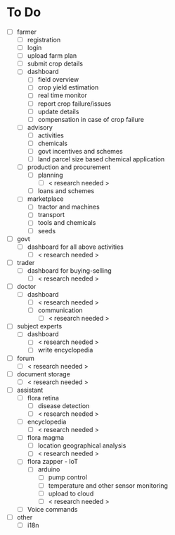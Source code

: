 # To Do

- [ ] farmer
  - [ ] registration
  - [ ] login
  - [ ] upload farm plan
  - [ ] submit crop details
  - [ ] dashboard
    - [ ] field overview
    - [ ] crop yield estimation
    - [ ] real time monitor
    - [ ] report crop failure/issues
    - [ ] update details
    - [ ] compensation in case of crop failure
  - [ ] advisory
    - [ ] activities
    - [ ] chemicals
    - [ ] govt incentives and schemes
    - [ ] land parcel size based chemical application
  - [ ] production and procurement
    - [ ] planning
      - [ ] < research needed >
    - [ ] loans and schemes
  - [ ] marketplace
    - [ ] tractor and machines
    - [ ] transport
    - [ ] tools and chemicals
    - [ ] seeds

- [ ] govt
  - [ ] dashboard for all above activities
    - [ ] < research needed >

- [ ] trader
  - [ ] dashboard for buying-selling
    - [ ] < research needed >

- [ ] doctor
  - [ ] dashboard
    - [ ] < research needed >
    - [ ] communication
      - [ ] < research needed >

- [ ] subject experts
  - [ ] dashboard
    - [ ] < research needed >
    - [ ] write encyclopedia

- [ ] forum
  - [ ] < research needed >

- [ ] document storage
  - [ ] < research needed >

- [ ] assistant
  - [ ] flora retina
    - [ ] disease detection
    - [ ] < research needed >

  - [ ] encyclopedia
    - [ ] < research needed >

  - [ ] flora magma
    - [ ] location geographical analysis
    - [ ] < research needed >

  - [ ] flora zapper - IoT 
    - [ ] arduino
      - [ ] pump control
      - [ ] temperature and other sensor monitoring
      - [ ] upload to cloud
      - [ ] < research needed >
  - [ ] Voice commands

- [ ] other
  - [ ] i18n
